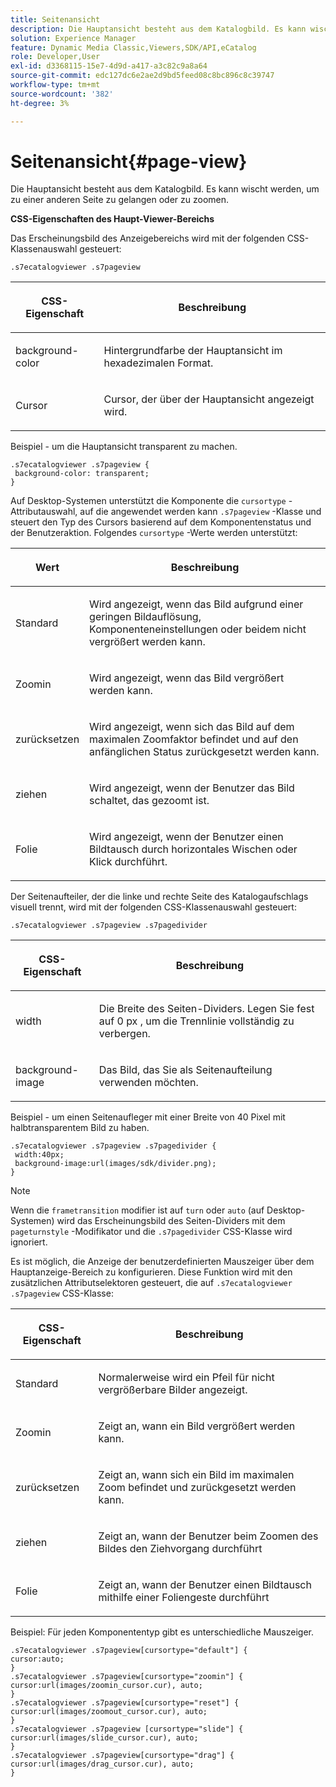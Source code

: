 ```yaml
---
title: Seitenansicht
description: Die Hauptansicht besteht aus dem Katalogbild. Es kann wischt werden, um zu einer anderen Seite zu gelangen oder zu zoomen.
solution: Experience Manager
feature: Dynamic Media Classic,Viewers,SDK/API,eCatalog
role: Developer,User
exl-id: d3368115-15e7-4d9d-a417-a3c82c9a8a64
source-git-commit: edc127dc6e2ae2d9bd5feed08c8bc896c8c39747
workflow-type: tm+mt
source-wordcount: '382'
ht-degree: 3%

---
```


# Seitenansicht{#page-view}

Die Hauptansicht besteht aus dem Katalogbild. Es kann wischt werden, um zu einer anderen Seite zu gelangen oder zu zoomen.

<!--<a id="section_061E550C1C1D4DB2BD663A898895B38C"></a>-->

**CSS-Eigenschaften des Haupt-Viewer-Bereichs**

Das Erscheinungsbild des Anzeigebereichs wird mit der folgenden CSS-Klassenauswahl gesteuert:

```
.s7ecatalogviewer .s7pageview
```

<table id="table_94EE3F5BBE4547C0B4943471CEE7EDE4"> 
 <thead> 
  <tr> 
   <th colname="col1" class="entry"> <p> CSS-Eigenschaft </p> </th> 
   <th colname="col2" class="entry"> <p>Beschreibung </p> </th> 
  </tr> 
 </thead>
 <tbody> 
  <tr> 
   <td colname="col1"> <p> <span class="codeph"> background-color </span> </p> </td> 
   <td colname="col2"> <p> Hintergrundfarbe der Hauptansicht im hexadezimalen Format. </p> </td> 
  </tr> 
  <tr> 
   <td colname="col1"> <p> <span class="codeph"> Cursor </span> </p> </td> 
   <td colname="col2"> <p>Cursor, der über der Hauptansicht angezeigt wird. </p> </td> 
  </tr> 
 </tbody> 
</table>

Beispiel - um die Hauptansicht transparent zu machen.

```
.s7ecatalogviewer .s7pageview { 
 background-color: transparent; 
}
```

Auf Desktop-Systemen unterstützt die Komponente die `cursortype` -Attributauswahl, auf die angewendet werden kann `.s7pageview` -Klasse und steuert den Typ des Cursors basierend auf dem Komponentenstatus und der Benutzeraktion. Folgendes `cursortype` -Werte werden unterstützt:

<table id="table_45B83F6CCDE84C36B0E087CA9144BFE6"> 
 <thead> 
  <tr> 
   <th colname="col1" class="entry"> <p>Wert </p> </th> 
   <th colname="col2" class="entry"> <p>Beschreibung </p> </th> 
  </tr> 
 </thead>
 <tbody> 
  <tr> 
   <td colname="col1"> <p> <span class="codeph"> Standard </span> </p> </td> 
   <td colname="col2"> <p>Wird angezeigt, wenn das Bild aufgrund einer geringen Bildauflösung, Komponenteneinstellungen oder beidem nicht vergrößert werden kann. </p> </td> 
  </tr> 
  <tr> 
   <td colname="col1"> <p> <span class="codeph"> Zoomin </span> </p> </td> 
   <td colname="col2"> <p>Wird angezeigt, wenn das Bild vergrößert werden kann. </p> </td> 
  </tr> 
  <tr> 
   <td colname="col1"> <p> <span class="codeph"> zurücksetzen </span> </p> </td> 
   <td colname="col2"> <p>Wird angezeigt, wenn sich das Bild auf dem maximalen Zoomfaktor befindet und auf den anfänglichen Status zurückgesetzt werden kann. </p> </td> 
  </tr> 
  <tr> 
   <td colname="col1"> <p> <span class="codeph"> ziehen </span> </p> </td> 
   <td colname="col2"> <p>Wird angezeigt, wenn der Benutzer das Bild schaltet, das gezoomt ist. </p> </td> 
  </tr> 
  <tr> 
   <td colname="col1"> <p> <span class="codeph"> Folie </span> </p> </td> 
   <td colname="col2"> <p>Wird angezeigt, wenn der Benutzer einen Bildtausch durch horizontales Wischen oder Klick durchführt. </p> </td> 
  </tr> 
 </tbody> 
</table>

Der Seitenaufteiler, der die linke und rechte Seite des Katalogaufschlags visuell trennt, wird mit der folgenden CSS-Klassenauswahl gesteuert:

`.s7ecatalogviewer .s7pageview .s7pagedivider`

<table id="table_77EBC9A77BF14CF4974F8F43C709A207"> 
 <thead> 
  <tr> 
   <th colname="col1" class="entry"> <p> CSS-Eigenschaft </p> </th> 
   <th colname="col2" class="entry"> <p>Beschreibung </p> </th> 
  </tr> 
 </thead>
 <tbody> 
  <tr> 
   <td colname="col1"> <p> <span class="codeph"> width </span> </p> </td> 
   <td colname="col2"> <p> Die Breite des Seiten-Dividers. Legen Sie fest auf <span class="codeph"> 0 </span> px , um die Trennlinie vollständig zu verbergen. </p> </td> 
  </tr> 
  <tr> 
   <td colname="col1"> <p> <span class="codeph"> background-image </span> </p> </td> 
   <td colname="col2"> <p>Das Bild, das Sie als Seitenaufteilung verwenden möchten. </p> </td> 
  </tr> 
 </tbody> 
</table>

Beispiel - um einen Seitenaufleger mit einer Breite von 40 Pixel mit halbtransparentem Bild zu haben.

```
.s7ecatalogviewer .s7pageview .s7pagedivider { 
 width:40px; 
 background-image:url(images/sdk/divider.png); 
}
```

>[!NOTE]
>
>Wenn die `frametransition` modifier ist auf `turn` oder `auto` (auf Desktop-Systemen) wird das Erscheinungsbild des Seiten-Dividers mit dem `pageturnstyle` -Modifikator und die `.s7pagedivider` CSS-Klasse wird ignoriert.

Es ist möglich, die Anzeige der benutzerdefinierten Mauszeiger über dem Hauptanzeige-Bereich zu konfigurieren. Diese Funktion wird mit den zusätzlichen Attributselektoren gesteuert, die auf `.s7ecatalogviewer .s7pageview` CSS-Klasse:

<table id="table_908164DECF9347A19A9696A23BBDB1A2"> 
 <thead> 
  <tr> 
   <th colname="col1" class="entry"> <p> CSS-Eigenschaft </p> </th> 
   <th colname="col2" class="entry"> <p>Beschreibung </p> </th> 
  </tr> 
 </thead>
 <tbody> 
  <tr> 
   <td colname="col1"> <p> <span class="codeph"> Standard </span> </p> </td> 
   <td colname="col2"> <p> Normalerweise wird ein Pfeil für nicht vergrößerbare Bilder angezeigt. </p> </td> 
  </tr> 
  <tr> 
   <td colname="col1"> <p> <span class="codeph"> Zoomin </span> </p> </td> 
   <td colname="col2"> <p> Zeigt an, wann ein Bild vergrößert werden kann. </p> </td> 
  </tr> 
  <tr> 
   <td colname="col1"> <p> <span class="codeph"> zurücksetzen </span> </p> </td> 
   <td colname="col2"> <p>Zeigt an, wann sich ein Bild im maximalen Zoom befindet und zurückgesetzt werden kann. </p> </td> 
  </tr> 
  <tr> 
   <td colname="col1"> <p> <span class="codeph"> ziehen </span> </p> </td> 
   <td colname="col2"> <p>Zeigt an, wann der Benutzer beim Zoomen des Bildes den Ziehvorgang durchführt </p> </td> 
  </tr> 
  <tr> 
   <td colname="col1"> <p> <span class="codeph"> Folie </span> </p> </td> 
   <td colname="col2"> <p>Zeigt an, wann der Benutzer einen Bildtausch mithilfe einer Foliengeste durchführt </p> </td> 
  </tr> 
 </tbody> 
</table>

Beispiel: Für jeden Komponententyp gibt es unterschiedliche Mauszeiger.

```
.s7ecatalogviewer .s7pageview[cursortype="default"] { 
cursor:auto; 
} 
.s7ecatalogviewer .s7pageview[cursortype="zoomin"] { 
cursor:url(images/zoomin_cursor.cur), auto; 
} 
.s7ecatalogviewer .s7pageview[cursortype="reset"] { 
cursor:url(images/zoomout_cursor.cur), auto; 
} 
.s7ecatalogviewer .s7pageview [cursortype="slide"] { 
cursor:url(images/slide_cursor.cur), auto; 
} 
.s7ecatalogviewer .s7pageview[cursortype="drag"] { 
cursor:url(images/drag_cursor.cur), auto; 
}
```
